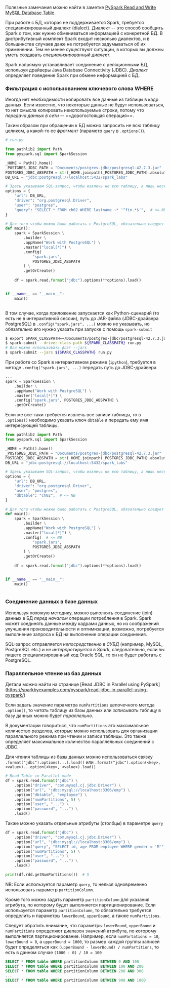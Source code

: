Полезные замечания можно найти в заметке [PySpark Read and Write MySQL Database Table]().

При работе с БД, которая не поддерживается Spark, требуется специализированный диалект (dialect). Диалект -- это способ сообщить Spark о том, как нужно обмениваться информацией с конкретной БД. В дистрибутивный комплект Spark входит несколько диалектов, и в большинстве случаев даже не потребуется задумываться об их применении. Тем не менее существуют ситуации, в которых вы должны уметь создавать _специализированный диалект_.

Spark напрямую устанавливает соединение с реляционными БД, используя драйверы Java Database Connectivity (JDBC). _Диалект_  определяет поведение Spark при обмене информацией с БД.

### Фильтрация с использованием ключевого слова WHERE

Иногда нет необходимости копировать все данные из таблицы в кадр данных. Если известно, что некоторые данные не будут использоваться, то нет смысла копировать неиспользуемые строки, потому что _передача данных в сети_ -- ==дорогостоящая операция==.

Таким образом при обращении к БД можно запросить не всю таблицу целиком, а какой-то ее _фрагмент_ (параметр `query` в `.options()`).
```python
# run.py

from pathlib2 import Path
from pyspark.sql import SparkSession

_HOME = Path().home()
_POSTGRES_JDBC_PATH = "Documents/postgres-jdbc/postgresql-42.7.3.jar"
POSTGRES_JDBC_ABSPATH = str(_HOME.joinpath(_POSTGRES_JDBC_PATH).absolute())
DB_URL = "jdbc:postgresql://localhost:5432/spark_labs"

# Здесь указываем SQL-запрос, чтобы извлечь не всю таблицу, а лишь несколько строк
options = {
	"url": DB_URL,
	"driver": "org.postgresql.Driver",
	"user": "postgres",
	"query": "SELECT * FROM ch02 WHERE lastname ~* '^fin.*$'",  # <= NB
}

# Для того чтобы можно было работать с PostgreSQL, обязательно следует задать `spark.jars`
def main():
	spark = SparkSession \
	    .builder \
	    .appName("Work with PostgreSQL") \
	    .master("local[*]") \
	    .config( 
	        "spark.jars",
			POSTGRES_JDBC_ABSPATH 
	    ) \
	    .getOrCreate()
	
	df = spark.read.format("jdbc").options(**options).load()


if __name__ == "__main__":
    main()
    
```

В том случае, когда приложение запускается как Python-сценарий (то есть не в интерактивной сессии), путь до JAR-файла (JDBC-драйвера PostgreSQL) в `.config("spark.jars", ...)` можно не указывать, но обязательно его нужно указать при запуске с помощь `spark-submit`
```bash
$ export SPARK_CLASSPATH=~/Documents/postgres-jdbc/postgresql-42.7.3.jar
$ spark-submit --driver-class-path ${SPARK_CLASSPATH} run.py
# Или можно использовать флаг --jars
$ spark-submit --jars ${SPARK_CLASSPATH} run.py
```

При работе со Spark в интерактивном режиме (`ipython`), требуется в методе `.config("spark.jars", ...)` передать путь до JDBC-драйвера
```python
...
spark = SparkSession \
	.builder \
	.appName("Work with PostgreSQL") \
	.master("local[*]") \
	.config("spark.jars", POSTGRES_JDBC_ABSPATH) \  
	.getOrCreate()
```

Если же все-таки требуется извлечь все записи таблицы, то в `.options()` необходимо указать ключ `dbtable` и передать ему имя интересующей таблицы.
```python
from pathlib2 import Path
from pyspark.sql import SparkSession

_HOME = Path().home()
_POSTGRES_JDBC_PATH = "Documents/postgres-jdbc/postgresql-42.7.3.jar"
POSTGRES_JDBC_ABSPATH = str(_HOME.joinpath(_POSTGRES_JDBC_PATH).absolute())
DB_URL = "jdbc:postgresql://localhost:5432/spark_labs"

# Здесь указываем SQL-запрос, чтобы извлечь не всю таблицу, а лишь несколько строк
options = {
	"url": DB_URL,
	"driver": "org.postgresql.Driver",
	"user": "postgres",
    "dbtable": "ch02",  # <= NB
}

# Для того чтобы можно было работать с PostgreSQL, обязательно следует задать `spark.jars`
def main():
	spark = SparkSession \
	    .builder \
	    .appName("Work with PostgreSQL") \
	    .master("local[*]") \
	    .config(  # <= NB
	        "spark.jars",
			POSTGRES_JDBC_ABSPATH 
	    ) \
	    .getOrCreate()
	
	df = spark.read.format("jdbc").options(**options).load()


if __name__ == "__main__":
    main()
    
```

### Соединение данных в базе данных

Используя похожую методику, можно выполнять соединение (join) данных в БД _перед началом_ операции потребления в Spark. Spark может соединять данные между кадрами данных, но из соображений улучшения производительности и оптимизации, возможно, потребуется выполнение запроса к БД на выполнение операции соединения.

SQL-запрос отправляется _непосредственно в СУБД_ (например, MySQL, PostgreSQL etc.) и _не интерпретируется в Spark_, следовательно, если вы пишете специализированный код Oracle SQL, то он не будет работать с PostgreSQL. 

### Параллельное чтение из баз данных

Детали можно найти на странице [Read JDBC in Parallel using PySpark] (https://sparkbyexamples.com/pyspark/read-jdbc-in-parallel-using-pyspark/)

Если задать значение параметра `numPartitions` цепочечного метода `.option()`, то _читать_ таблицу из базы данных или _записывать_ таблицу в базу данных можно будет _параллельно_. 

В документации говориться, что `numPartitions` это максимальное количество разделов, которые можно использовать для организации параллельного режима при чтении и записи таблицы. Это также определяет максимальное количество параллельных соединений с JDBC.

Для чтения таблицы из базы данных можно использоваться связку `.format("jdbc").options(...).load()` или `.format("jdbc").option(<key>, <value>)...option(<key>, <value>).load()`
```python
# Read Table in Parallel mode
df = spark.read.format("jdbc") \
    .option("driver", "com.mysql.cj.jdbc.Driver") \
    .option("url", "jdbc:mysql://localhost:3306/emp") \
    .option("dbtable", "employee") \
    .option("numPartitions", 5) \
    .option("user", "...") \
    .option("password", "...") \
    .load()
```

Также можно указать отдельные атрибуты (столбцы) в параметре `query`
```python
df = spark.read.format("jdbc") \
    .option("driver", "com.mysql.cj.jdbc.Driver") \
    .option("url", "jdbc:mysql://localhost:3306/emp") \
    .option("query", "SELECT id, age FROM employee WHERE gender = 'M'") \
    .option("numPartitions", 5) \
    .option("user", "...") \
    .option("password", "...") \
    .load()

print(df.rdd.getNumPartitions())  # 5
```

NB: Если используется параметр `query`, то нельзя одновременно использовать параметр `partitionColumn`.

Кроме того можно задать параметр `partitionColumn` для указания атрибута, по которому будет выполняется партиционирование. Если используется параметр `partitionColumn`, то обязательно требуется определить и параметры `lowerBound`, `upperBound`, а также `numPartitions`.

Следует обратить внимание, что параметры `lowerBound`,  `upperBound` и `numPartitions` определяют диапазон значений атрибута, по которому выполняется партиционирование. Например, если `numPartations = 10`, `lowerBound = 0`, а `upperBound = 1000`, то размер каждой группы записей будет определяться как `(upperBound - lowerBound) / numPartitions`, то есть в данном случае `(1000 - 0) / 10 = 100`
```sql
SELECT * FROM table WHERE partitionColumn BETWEEN 0 AND 100
SELECT * FROM table WHERE partitionColumn BETWEEN 100 AND 200
SELECT * FROM table WHERE partitionColumn BETWEEN 200 AND 300
...
SELECT * FROM table WHERE partitionColumn BETWEEN 900 AND 1000
```



